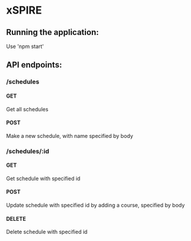 # xSPIRE

## Running the application:
Use 'npm start'

## API endpoints:
### /schedules
#### GET
Get all schedules
#### POST
Make a new schedule, with name specified by body
### /schedules/:id
#### GET
Get schedule with specified id
#### POST
Update schedule with specified id by adding a course, specified by body
#### DELETE
Delete schedule with specified id